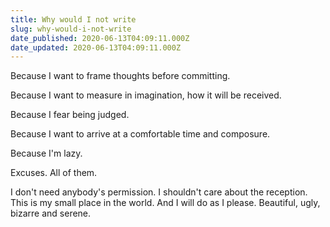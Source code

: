 ```yaml
---
title: Why would I not write
slug: why-would-i-not-write
date_published: 2020-06-13T04:09:11.000Z
date_updated: 2020-06-13T04:09:11.000Z
---
```


Because I want to frame thoughts before committing.

Because I want to measure in imagination, how it will be received.

Because I fear being judged.

Because I want to arrive at a comfortable time and composure.

Because I'm lazy.

Excuses. All of them.

I don't need anybody's permission. I shouldn't care about the reception. This is my small place in the world. And I will do as I please. Beautiful, ugly, bizarre and serene.
